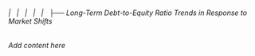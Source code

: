 ###### |   |   |   |   |   ├── Long-Term Debt-to-Equity Ratio Trends in Response to Market Shifts

*Add content here*